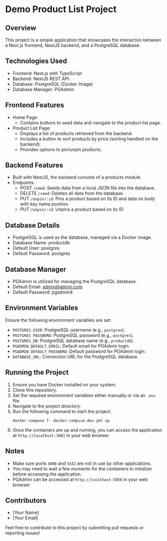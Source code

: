 # Demo Product List Project

## Overview

This project is a simple application that showcases the interaction between a Next.js frontend, NestJS backend, and a PostgreSQL database.

## Technologies Used

- Frontend: Next.js with TypeScript
- Backend: NestJS REST API
- Database: PostgreSQL (Docker Image)
- Database Manager: PGAdmin

## Frontend Features

- Home Page:
  - Contains buttons to seed data and navigate to the product list page.
- Product List Page:
  - Displays a list of products retrieved from the backend.
  - Includes a button to sort products by price (sorting handled on the backend).
  - Provides options to pin/unpin products.

## Backend Features

- Built with NestJS, the backend consists of a products module.
- Endpoints:
  - POST `/seed`: Seeds data from a local JSON file into the database.
  - DELETE `/seed`: Deletes all data from the database.
  - PUT `/unpin/:id`: Pins a product based on its ID and data on body with key name position.
  - PUT `/unpin/:id`: Unpins a product based on its ID.

## Database Details

- PostgreSQL is used as the database, managed via a Docker image.
- Database Name: productdb
- Default User: postgres
- Default Password: postgres

## Database Manager

- PGAdmin is utilized for managing the PostgreSQL database.
- Default Email: admin@admin.com
- Default Password: pgadmin4

## Environment Variables

Ensure the following environment variables are set:

- `POSTGRES_USER`: PostgreSQL username (e.g., `postgres`).
- `POSTGRES_PASSWORD`: PostgreSQL password (e.g., `postgres`).
- `POSTGRES_DB`: PostgreSQL database name (e.g., `productdb`).
- `PGADMIN_DEFAULT_EMAIL`: Default email for PGAdmin login.
- `PGADMIN_DEFAULT_PASSWORD`: Default password for PGAdmin login.
- `DATABASE_URL`: Connection URL for the PostgreSQL database.

## Running the Project

1. Ensure you have Docker installed on your system.
2. Clone this repository.
3. Set the required environment variables either manually or via an `.env` file.
4. Navigate to the project directory.
5. Run the following command to start the project:
   ```
   docker-compose f- docker-compıse.dev.yml up
   ```
6. Once the containers are up and running, you can access the application at `http://localhost:3001` in your web browser.

## Notes

- Make sure ports `3000` and `5432` are not in use by other applications.
- You may need to wait a few moments for the containers to initialize before accessing the application.
- PGAdmin can be accessed at `http://localhost:5050` in your web browser.

## Contributors

- [Your Name]
- [Your Email]

Feel free to contribute to this project by submitting pull requests or reporting issues!
